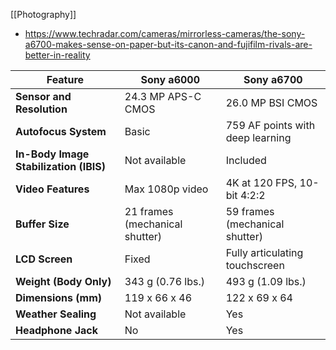 [[Photography]]

- https://www.techradar.com/cameras/mirrorless-cameras/the-sony-a6700-makes-sense-on-paper-but-its-canon-and-fujifilm-rivals-are-better-in-reality

| **Feature**                            | **Sony a6000**                 | **Sony a6700**                   |
| -------------------------------------- | ------------------------------ | -------------------------------- |
| **Sensor and Resolution**              | 24.3 MP APS-C CMOS             | 26.0 MP BSI CMOS                 |
| **Autofocus System**                   | Basic                          | 759 AF points with deep learning |
| **In-Body Image Stabilization (IBIS)** | Not available                  | Included                         |
| **Video Features**                     | Max 1080p video                | 4K at 120 FPS, 10-bit 4:2:2      |
| **Buffer Size**                        | 21 frames (mechanical shutter) | 59 frames (mechanical shutter)   |
| **LCD Screen**                         | Fixed                          | Fully articulating touchscreen   |
| **Weight (Body Only)**                 | 343 g (0.76 lbs.)              | 493 g (1.09 lbs.)                |
| **Dimensions (mm)**                    | 119 x 66 x 46                  | 122 x 69 x 64                    |
| **Weather Sealing**                    | Not available                  | Yes                              |
| **Headphone Jack**                     | No                             | Yes                              |
